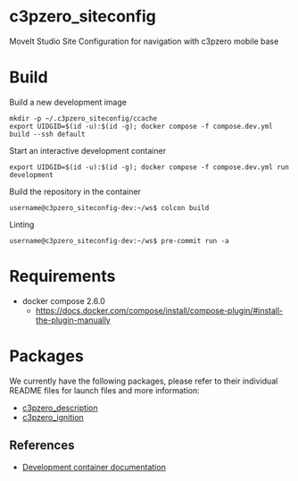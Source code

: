 # c3pzero_siteconfig
MoveIt Studio Site Configuration for navigation with c3pzero mobile base

# Build
Build a new development image
```shell
mkdir -p ~/.c3pzero_siteconfig/ccache
export UIDGID=$(id -u):$(id -g); docker compose -f compose.dev.yml build --ssh default
```
Start an interactive development container
```shell
export UIDGID=$(id -u):$(id -g); docker compose -f compose.dev.yml run development
```
Build the repository in the container
```shell
username@c3pzero_siteconfig-dev:~/ws$ colcon build
```

Linting
```shell
username@c3pzero_siteconfig-dev:~/ws$ pre-commit run -a
```

# Requirements
- docker compose 2.6.0
  - https://docs.docker.com/compose/install/compose-plugin/#install-the-plugin-manually

# Packages

We currently have the following packages, please refer to their individual README files for launch files and more information:

- [c3pzero_description](c3pzero_description/README.md)
- [c3pzero_ignition](c3pzero_ignition/README.md)


## References
- [Development container documentation](docs/development-container.md)
